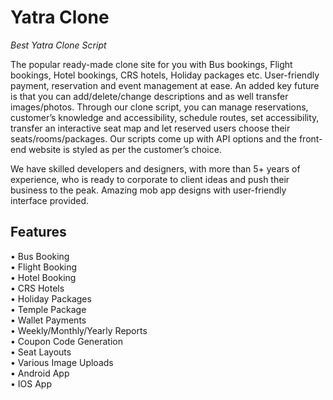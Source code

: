 # Yatra Clone
<i> Best Yatra Clone Script</i>

The popular ready-made clone site for you with Bus bookings, Flight bookings, Hotel bookings, CRS hotels, Holiday packages etc. User-friendly payment, reservation and event management at ease. An added key future is that you can add/delete/change descriptions and as well transfer images/photos. Through our clone script, you can manage reservations, customer’s knowledge and accessibility, schedule routes, set accessibility, transfer an interactive seat map and let reserved users choose their seats/rooms/packages.
Our scripts come up with API options and the front-end website is styled as per the customer’s choice.

We have skilled developers and designers, with more than 5+ years of experience, who is ready to corporate to client ideas and push their business to the peak. Amazing mob app designs with user-friendly interface provided.

<h2> Features </h2>
• Bus Booking<br>
• Flight Booking<br>
• Hotel Booking<br>
• CRS Hotels<br>
• Holiday Packages<br>
• Temple Package<br>
• Wallet Payments<br>
• Weekly/Monthly/Yearly Reports<br>
• Coupon Code Generation<br>
• Seat Layouts<br>
• Various Image Uploads<br>
• Android App<br>
• IOS App<br>
